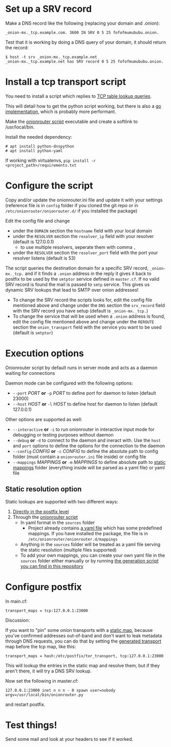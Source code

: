 # Set up a SRV record

Make a DNS record like the following (replacing your domain and .onion):

    _onion-mx._tcp.example.com. 3600 IN SRV 0 5 25 fofofmumububu.onion.

Test that it is working by doing a DNS query of your domain, it should return the record:

    $ host -t srv _onion-mx._tcp.example.net
    _onion-mx._tcp.example.net has SRV record 0 5 25 fofofmumububu.onion.

# Install a tcp transport script

You need to install a script which replies to [TCP table lookup queries](http://www.postfix.org/tcp_table.5.html). 

This will detail how to get the python script working, but there is also
a [go implementation](https://git.autistici.org/ale/postfix-onion-transport), which is probably more performant.

Make the  [onionrouter script](https://raw.githubusercontent.com/ehloonion/onionmx/master/postdns/onionrouter.py) executable and create a softlink to /usr/local/bin.

Install the needed dependency:

    # apt install python-dnspython
    # apt install python-yaml
If working with virtualenvs, `pip install -r <project_path>/requirements.txt`

# Configure the script

Copy and/or update the onionrouter.ini file and update it with your settings
(reference file is in `config` folder if you cloned the git repo
or in `/etc/onionrouter/onionrouter.d/` if you installed the package)

Edit the config file and change

- under the `DOMAIN` section the `hostname` field with your local domain
- under the `RESOLVER` section the `resolver_ip` field with your resolver (default is 127.0.0.1)
    - to use multiple resolvers, seperate them with comma `,`
- under the `RESOLVER` section the `resolver_port` field with the port
your resolver listens (default is 53)

The script queries the destination domain for a specific SRV record,
`_onion-mx._tcp.` and if it finds a `.onion` address in the reply it
gives it back to postfix to be used by the `smtptor` service defined
in `master.cf`. If no valid SRV record is found the mail is passed
to `smtp` service. This gives us dynamic SRV lookups that lead to SMTP
over onion addresses!

- To change the SRV record the scripts looks for, edit the config file mentioned above and change under the `DNS` section the `srv_record` field with the SRV record you have setup (default is `_onion-mx._tcp.`)
- To change the service that will be used when a `.onion` address is found,  edit the config file mentioned above and change under the `REROUTE` section the `onion_transport` field with the service you want to be used (default is `smtptor`)

# Execution options
Onionrouter script by default runs in server mode and acts as a daemon waiting for connections

Daemon mode can be configured with the following options:

- `--port` *PORT* **or** `-p` *PORT* to define port for daemon
to listen (default 23000)
- `--host` *HOST* **or** `-l` *HOST* to define host for daemon
to listen (default 127.0.0.1)

Other options are supported as well:

- `--interactive` **or** `-i` to run onionrouter in interactive input
mode for debugging or testing purposes without daemon
- `--debug` **or** `-d` to connect to the daemon and ineract with.
Use the `host` and `port` options to define the options for the
connection to the daemon
- `--config` *CONFIG* **or** `-c` *CONFIG* to define the absolute path
to config folder (must contain a `onionrouter.ini` file inside) or
config file
- `--mappings` *MAPPINGS* **or** `-m` *MAPPINGS* to define absolute path
to [static mappings](#static-resolution-option) folder (everything
inside will be parsed as a yaml file) or yaml file


## Static resolution option

Static lookups are supported with two different ways:

1. [Directly in the postfix level](#configure-postfix)
2. Through the [onionrouter script](postdns/onionrouter.py)
    - In yaml format in the `sources` folder
        - Project already contains [a yaml file](sources/map.yml) which
        has some predefined mappings. If you have installed the package,
         the file is in `/etc/onionrouter/onionrouter.d/mappings`
    - Anything in the `sources` folder will be treated as a yaml file
    serving the static resolution (multiple files supported)
    - To add your own mappings, you can create your own yaml file in
    the `sources` folder either manually or by running [the generation script you can find
    in this repository](scripts/map2postfix-transport.rb)

# Configure postfix

In main.cf:

    transport_maps = tcp:127.0.0.1:23000

Discussion:

If you want to "pin" some onion transports with a [static map](sources/map.yml), because you've confirmed addresses out-of-band and don't want to leak metadata through DNS requests, you can do that by setting the [generated transport](postfix.md) map before the tcp map, like this:

    transport_maps = hash:/etc/postfix/tor_transport, tcp:127.0.0.1:23000

This will lookup the entries in the static map and resolve them, but if they aren't there, it will try a DNS SRV lookup.

Now set the following in master.cf:

    127.0.0.1:23000 inet n n n - 0 spawn user=nobody argv=/usr/local/bin/onionrouter.py

and restart postfix.

# Test things!

Send some mail and look at your headers to see if it worked.
